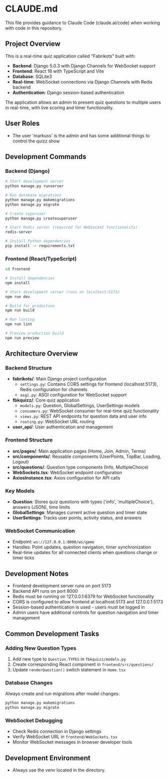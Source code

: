# CLAUDE.md

This file provides guidance to Claude Code (claude.ai/code) when working with code in this repository.

## Project Overview

This is a real-time quiz application called "Fabrikots" built with:
- **Backend**: Django 5.0.3 with Django Channels for WebSocket support
- **Frontend**: React 18 with TypeScript and Vite
- **Database**: SQLite3 
- **Real-time**: WebSocket connections via Django Channels with Redis backend
- **Authentication**: Django session-based authentication

The application allows an admin to present quiz questions to multiple users in real-time, with live scoring and timer functionality.

## User Roles
- The user 'markuss' is the admin and has some additional things to control the quizz show

## Development Commands

### Backend (Django)
```bash
# Start development server
python manage.py runserver

# Run database migrations
python manage.py makemigrations
python manage.py migrate

# Create superuser
python manage.py createsuperuser

# Start Redis server (required for WebSocket functionality)
redis-server

# Install Python dependencies
pip install -r requirements.txt
```

### Frontend (React/TypeScript)
```bash
cd frontend

# Install dependencies
npm install

# Start development server (runs on localhost:5173)
npm run dev

# Build for production
npm run build

# Run linting
npm run lint

# Preview production build
npm run preview
```

## Architecture Overview

### Backend Structure
- **fabrikots/**: Main Django project configuration
  - `settings.py`: Contains CORS settings for frontend (localhost:5173), Redis configuration for channels
  - `asgi.py`: ASGI configuration for WebSocket support
- **fbkquizz/**: Core quiz application
  - `models.py`: Question, GlobalSettings, UserSettings models
  - `consumers.py`: WebSocket consumer for real-time quiz functionality 
  - `views.py`: REST API endpoints for question data and user info
  - `routing.py`: WebSocket URL routing
- **user_api/**: User authentication and management

### Frontend Structure
- **src/pages/**: Main application pages (Home, Join, Admin, Terms)
- **src/components/**: Reusable components (UserPoints, TopBar, Loading, Logout)
- **src/questions/**: Question type components (Info, MultipleChoice)
- **WebSockets.tsx**: WebSocket endpoint configuration
- **AxiosInstance.tsx**: Axios configuration for API calls

### Key Models
- **Question**: Stores quiz questions with types ('info', 'multipleChoice'), answers (JSON), time limits
- **GlobalSettings**: Manages current active question and timer state
- **UserSettings**: Tracks user points, activity status, and answers

### WebSocket Communication
- Endpoint: `ws://127.0.0.1:8000/ws/game`
- Handles: Point updates, question navigation, timer synchronization
- Real-time updates for all connected clients when questions change or timer ticks

## Development Notes

- Frontend development server runs on port 5173
- Backend API runs on port 8000
- Redis must be running on 127.0.0.1:6379 for WebSocket functionality
- CORS is configured to allow frontend at localhost:5173 and 127.0.0.1:5173
- Session-based authentication is used - users must be logged in
- Admin users have additional controls for question navigation and timer management

## Common Development Tasks

### Adding New Question Types
1. Add new type to `Question.TYPES` in `fbkquizz/models.py`
2. Create corresponding React component in `frontend/src/questions/`
3. Update `renderQuestion()` switch statement in `Home.tsx`

### Database Changes
Always create and run migrations after model changes:
```bash
python manage.py makemigrations
python manage.py migrate
```

### WebSocket Debugging
- Check Redis connection in Django settings
- Verify WebSocket URL in `frontend/WebSockets.tsx`
- Monitor WebSocket messages in browser developer tools

## Development Environment

- Always use the venv located in the directory.